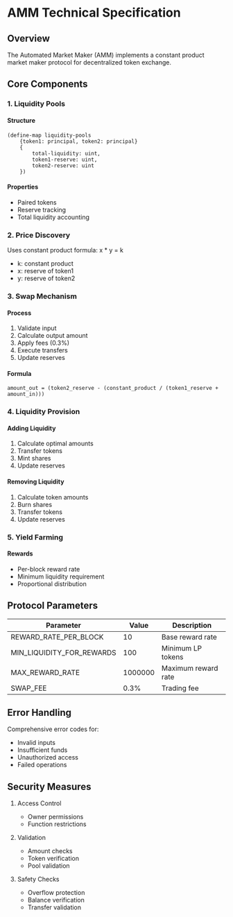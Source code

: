 # AMM Technical Specification

## Overview

The Automated Market Maker (AMM) implements a constant product market maker protocol for decentralized token exchange.

## Core Components

### 1. Liquidity Pools

#### Structure

```clarity
(define-map liquidity-pools
    {token1: principal, token2: principal}
    {
        total-liquidity: uint,
        token1-reserve: uint,
        token2-reserve: uint
    })
```

#### Properties

- Paired tokens
- Reserve tracking
- Total liquidity accounting

### 2. Price Discovery

Uses constant product formula: x \* y = k

- k: constant product
- x: reserve of token1
- y: reserve of token2

### 3. Swap Mechanism

#### Process

1. Validate input
2. Calculate output amount
3. Apply fees (0.3%)
4. Execute transfers
5. Update reserves

#### Formula

```
amount_out = (token2_reserve - (constant_product / (token1_reserve + amount_in)))
```

### 4. Liquidity Provision

#### Adding Liquidity

1. Calculate optimal amounts
2. Transfer tokens
3. Mint shares
4. Update reserves

#### Removing Liquidity

1. Calculate token amounts
2. Burn shares
3. Transfer tokens
4. Update reserves

### 5. Yield Farming

#### Rewards

- Per-block reward rate
- Minimum liquidity requirement
- Proportional distribution

## Protocol Parameters

| Parameter                 | Value   | Description         |
| ------------------------- | ------- | ------------------- |
| REWARD_RATE_PER_BLOCK     | 10      | Base reward rate    |
| MIN_LIQUIDITY_FOR_REWARDS | 100     | Minimum LP tokens   |
| MAX_REWARD_RATE           | 1000000 | Maximum reward rate |
| SWAP_FEE                  | 0.3%    | Trading fee         |

## Error Handling

Comprehensive error codes for:

- Invalid inputs
- Insufficient funds
- Unauthorized access
- Failed operations

## Security Measures

1. Access Control

   - Owner permissions
   - Function restrictions

2. Validation

   - Amount checks
   - Token verification
   - Pool validation

3. Safety Checks
   - Overflow protection
   - Balance verification
   - Transfer validation
